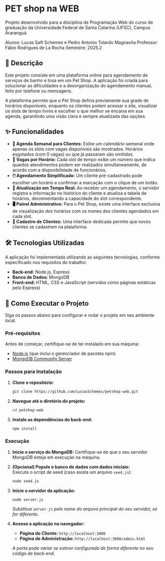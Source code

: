 # PET shop na WEB

Projeto desenvolvido para a disciplina de Programação Web do curso de graduação da Universidade Federal de Santa Catarina (UFSC), Campus Araranguá

Alunos: Lucas Saft Schemes e Pedro Antonio Tolardo Magnavita
Professor: Fábio Rodrigues de La Rocha
Semestre: 2025.2

## 📜 Descrição

Este projeto consiste em uma plataforma online para agendamento de serviços de banho e tosa em um Pet Shop. A aplicação foi criada para solucionar as dificuldades e a desorganização do agendamento manual, feito por telefone ou mensagens.

A plataforma permite que o Pet Shop defina previamente sua grade de horários disponíveis, enquanto os clientes podem acessar o site, visualizar os slots de tempo livres e escolher o que melhor se encaixa em sua agenda, garantindo uma visão clara e sempre atualizada das opções.

## ✨ Funcionalidades

* **📅 Agenda Semanal para Clientes:** Exibe um calendário semanal onde apenas os slots com vagas disponíveis são mostrados. Horários esgotados (com 0 vagas) ou que já passaram são omitidos.
* **🔢 Vagas por Horário:** Cada slot de tempo exibe um número que indica quantos atendimentos podem ser realizados simultaneamente, de acordo com a disponibilidade de funcionários.
* **🖱️ Agendamento Simplificado:** Um cliente pré-cadastrado pode escolher um horário e confirmar a marcação com o clique de um botão.
* **🔄 Atualização em Tempo Real:** Ao receber um agendamento, o servidor registra a informação no histórico do cliente e atualiza a tabela de horários, decrementando a capacidade do slot correspondente.
* **🖥️ Painel Administrativo:** Para o Pet Shop, existe uma interface exclusiva de visualização dos horários com os nomes dos clientes agendados em cada slot.
* **👤 Cadastro de Clientes:** Uma interface dedicada permite que novos clientes se cadastrem na plataforma.

## 🛠️ Tecnologias Utilizadas

A aplicação foi implementada utilizando as seguintes tecnologias, conforme especificado nos requisitos do trabalho:

* **Back-end:** Node.js, Express
* **Banco de Dados:** MongoDB
* **Front-end:** HTML, CSS e JavaScript (servidos como páginas estáticas pelo Express)

## 🚀 Como Executar o Projeto

Siga os passos abaixo para configurar e rodar o projeto em seu ambiente local.

### Pré-requisitos

Antes de começar, certifique-se de ter instalado em sua máquina:

* [Node.js](https://nodejs.org/) (que inclui o gerenciador de pacotes npm)
* [MongoDB Community Server](https://www.mongodb.com/try/download/community)

### Passos para Instalação

1.  **Clone o repositório:**
    ```bash
    git clone https://github.com/LucasSchemes/petshop-web.git
    ```

2.  **Navegue até o diretório do projeto:**
    ```bash
    cd petshop-web
    ```

3.  **Instale as dependências do back-end:**
    ```bash
    npm install
    ```

### Execução

1.  **Inicie o serviço do MongoDB:** Certifique-se de que o seu servidor MongoDB esteja em execução na máquina.

2.  **(Opcional) Popule o banco de dados com dados iniciais:**  
    Execute o script de seed (caso exista um arquivo `seed.js`):
    ```bash
    node seed.js
    ```

3.  **Inicie o servidor da aplicação:**
    ```bash
    node server.js 
    ```
    *Substitua `server.js` pelo nome do arquivo principal do seu servidor, se for diferente.*

4.  **Acesse a aplicação no navegador:**
    * **Página do Cliente:** `http://localhost:3000`
    * **Página de Administração:** `http://localhost:3000/admin.html`

    *A porta pode variar se estiver configurada de forma diferente no seu código de back-end.*